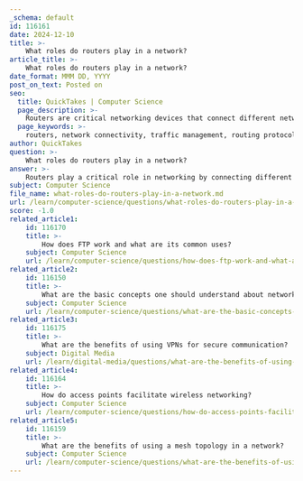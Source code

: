 ```yaml
---
_schema: default
id: 116161
date: 2024-12-10
title: >-
    What roles do routers play in a network?
article_title: >-
    What roles do routers play in a network?
date_format: MMM DD, YYYY
post_on_text: Posted on
seo:
  title: QuickTakes | Computer Science
  page_description: >-
    Routers are critical networking devices that connect different networks, manage data traffic, provide security features, and support both wired and wireless connectivity, playing essential roles in modern network infrastructure.
  page_keywords: >-
    routers, network connectivity, traffic management, routing protocols, Network Address Translation, NAT, firewall functionality, wireless connectivity, remote access, OSI model
author: QuickTakes
question: >-
    What roles do routers play in a network?
answer: >-
    Routers play a critical role in networking by connecting different networks and managing the flow of data between them. Here are the key functions and roles that routers perform in a network:\n\n1. **Connecting Networks**: Routers operate at the network layer (Layer 3) of the OSI model and are responsible for connecting multiple networks, such as local area networks (LANs) and wide area networks (WANs). They facilitate communication between devices on different networks by forwarding data packets to their intended destinations.\n\n2. **Traffic Management**: When a router receives data packets, it examines the destination IP address contained within each packet. It then consults its routing table to determine the best path for forwarding the packet. This process ensures efficient data transmission and helps manage network traffic effectively.\n\n3. **Types of Routers**: In larger networks, routers can serve various roles, including core routers, edge routers, and internal routers. Core routers are typically used by Internet Service Providers (ISPs) and are designed to handle high traffic loads. Edge routers connect the internal network to external networks, such as the Internet.\n\n4. **Network Address Translation (NAT)**: Many routers implement NAT, which allows multiple devices on a local network to share a single public IP address. This is essential for conserving IP addresses and enhancing security by hiding internal IP addresses from external networks.\n\n5. **Firewall Functionality**: Modern routers often include built-in firewall features that protect the network from unauthorized access and cyber threats. This adds an additional layer of security to the network infrastructure.\n\n6. **Wireless Connectivity**: Wireless routers provide connectivity to devices using various wireless standards, allowing for flexible and mobile access to the network. They connect to the modem and distribute the Internet connection wirelessly to compatible devices.\n\n7. **Routing Protocols**: Routers use various routing protocols to determine the most efficient paths for data transmission. These protocols help routers communicate with each other and update their routing tables dynamically.\n\n8. **Support for Remote Access**: Routers enable secure remote access for mobile workers, allowing them to connect to the corporate network and access business applications from different locations.\n\nIn summary, routers are essential networking devices that facilitate communication between different networks, manage data traffic, provide security features, and support both wired and wireless connectivity. Their ability to connect multiple devices and networks makes them a fundamental component of modern networking infrastructure.
subject: Computer Science
file_name: what-roles-do-routers-play-in-a-network.md
url: /learn/computer-science/questions/what-roles-do-routers-play-in-a-network
score: -1.0
related_article1:
    id: 116170
    title: >-
        How does FTP work and what are its common uses?
    subject: Computer Science
    url: /learn/computer-science/questions/how-does-ftp-work-and-what-are-its-common-uses
related_article2:
    id: 116150
    title: >-
        What are the basic concepts one should understand about networking?
    subject: Computer Science
    url: /learn/computer-science/questions/what-are-the-basic-concepts-one-should-understand-about-networking
related_article3:
    id: 116175
    title: >-
        What are the benefits of using VPNs for secure communication?
    subject: Digital Media
    url: /learn/digital-media/questions/what-are-the-benefits-of-using-vpns-for-secure-communication
related_article4:
    id: 116164
    title: >-
        How do access points facilitate wireless networking?
    subject: Computer Science
    url: /learn/computer-science/questions/how-do-access-points-facilitate-wireless-networking
related_article5:
    id: 116159
    title: >-
        What are the benefits of using a mesh topology in a network?
    subject: Computer Science
    url: /learn/computer-science/questions/what-are-the-benefits-of-using-a-mesh-topology-in-a-network
---
```


&nbsp;